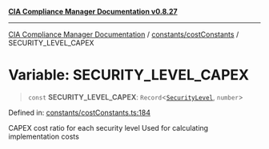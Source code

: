 [**CIA Compliance Manager Documentation v0.8.27**](../../../README.md)

***

[CIA Compliance Manager Documentation](../../../modules.md) / [constants/costConstants](../README.md) / SECURITY\_LEVEL\_CAPEX

# Variable: SECURITY\_LEVEL\_CAPEX

> `const` **SECURITY\_LEVEL\_CAPEX**: `Record`\<[`SecurityLevel`](../../../types/cia/type-aliases/SecurityLevel.md), `number`\>

Defined in: [constants/costConstants.ts:184](https://github.com/Hack23/cia-compliance-manager/blob/26bb73ca86d23be8656cdd29d12202323a449310/src/constants/costConstants.ts#L184)

CAPEX cost ratio for each security level
Used for calculating implementation costs
